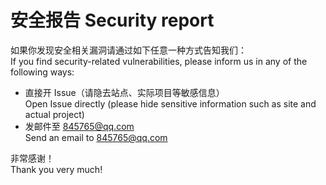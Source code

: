 # 安全报告 Security report

如果你发现安全相关漏洞请通过如下任意一种方式告知我们：\
If you find security-related vulnerabilities, please inform us in any of the following ways:

* 直接开 Issue（请隐去站点、实际项目等敏感信息）\
  Open Issue directly (please hide sensitive information such as site and actual project)
* 发邮件至 845765@qq.com\
  Send an email to 845765@qq.com

非常感谢！\
Thank you very much!
